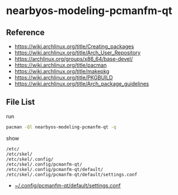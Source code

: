 
# nearbyos-modeling-pcmanfm-qt


## Reference

* https://wiki.archlinux.org/title/Creating_packages
* https://wiki.archlinux.org/title/Arch_User_Repository
* https://archlinux.org/groups/x86_64/base-devel/
* https://wiki.archlinux.org/title/pacman
* https://wiki.archlinux.org/title/makepkg
* https://wiki.archlinux.org/title/PKGBUILD
* https://wiki.archlinux.org/title/Arch_package_guidelines

## File List

run

``` sh
pacman -Ql nearbyos-modeling-pcmanfm-qt -q
```

show

```
/etc/
/etc/skel/
/etc/skel/.config/
/etc/skel/.config/pcmanfm-qt/
/etc/skel/.config/pcmanfm-qt/default/
/etc/skel/.config/pcmanfm-qt/default/settings.conf
```

* [~/.config/pcmanfm-qt/default/settings.conf](asset/overlay/etc/skel/.config/pcmanfm-qt/default/settings.conf)
